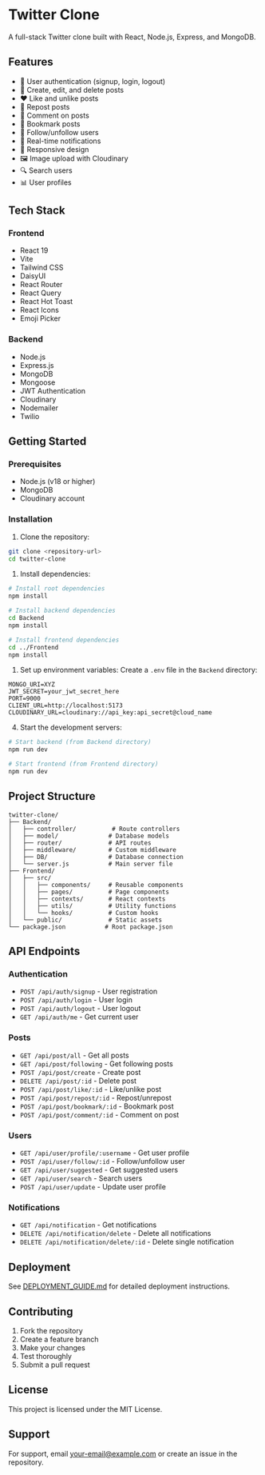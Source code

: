 # Twitter Clone

A full-stack Twitter clone built with React, Node.js, Express, and MongoDB.

## Features

- 🔐 User authentication (signup, login, logout)
- 📝 Create, edit, and delete posts
- ❤️ Like and unlike posts
- 🔄 Repost posts
- 💬 Comment on posts
- 🔖 Bookmark posts
- 👥 Follow/unfollow users
- 🔔 Real-time notifications
- 📱 Responsive design
- 🖼️ Image upload with Cloudinary
- 🔍 Search users
- 📊 User profiles

## Tech Stack

### Frontend

- React 19
- Vite
- Tailwind CSS
- DaisyUI
- React Router
- React Query
- React Hot Toast
- React Icons
- Emoji Picker

### Backend

- Node.js
- Express.js
- MongoDB
- Mongoose
- JWT Authentication
- Cloudinary
- Nodemailer
- Twilio

## Getting Started

### Prerequisites

- Node.js (v18 or higher)
- MongoDB
- Cloudinary account

### Installation

1. Clone the repository:

```bash
git clone <repository-url>
cd twitter-clone
```

1. Install dependencies:

```bash
# Install root dependencies
npm install

# Install backend dependencies
cd Backend
npm install

# Install frontend dependencies
cd ../Frontend
npm install
```

1. Set up environment variables:
   Create a `.env` file in the `Backend` directory:

```env
MONGO_URI=XYZ
JWT_SECRET=your_jwt_secret_here
PORT=9000
CLIENT_URL=http://localhost:5173
CLOUDINARY_URL=cloudinary://api_key:api_secret@cloud_name
```

4. Start the development servers:

```bash
# Start backend (from Backend directory)
npm run dev

# Start frontend (from Frontend directory)
npm run dev
```

## Project Structure

```text
twitter-clone/
├── Backend/
│   ├── controller/          # Route controllers
│   ├── model/              # Database models
│   ├── router/             # API routes
│   ├── middleware/         # Custom middleware
│   ├── DB/                 # Database connection
│   └── server.js           # Main server file
├── Frontend/
│   ├── src/
│   │   ├── components/     # Reusable components
│   │   ├── pages/          # Page components
│   │   ├── contexts/       # React contexts
│   │   ├── utils/          # Utility functions
│   │   └── hooks/          # Custom hooks
│   └── public/             # Static assets
└── package.json           # Root package.json
```

## API Endpoints

### Authentication

- `POST /api/auth/signup` - User registration
- `POST /api/auth/login` - User login
- `POST /api/auth/logout` - User logout
- `GET /api/auth/me` - Get current user

### Posts

- `GET /api/post/all` - Get all posts
- `GET /api/post/following` - Get following posts
- `POST /api/post/create` - Create post
- `DELETE /api/post/:id` - Delete post
- `POST /api/post/like/:id` - Like/unlike post
- `POST /api/post/repost/:id` - Repost/unrepost
- `POST /api/post/bookmark/:id` - Bookmark post
- `POST /api/post/comment/:id` - Comment on post

### Users

- `GET /api/user/profile/:username` - Get user profile
- `POST /api/user/follow/:id` - Follow/unfollow user
- `GET /api/user/suggested` - Get suggested users
- `GET /api/user/search` - Search users
- `POST /api/user/update` - Update user profile

### Notifications

- `GET /api/notification` - Get notifications
- `DELETE /api/notification/delete` - Delete all notifications
- `DELETE /api/notification/delete/:id` - Delete single notification

## Deployment

See [DEPLOYMENT_GUIDE.md](./DEPLOYMENT_GUIDE.md) for detailed deployment instructions.

## Contributing

1. Fork the repository
2. Create a feature branch
3. Make your changes
4. Test thoroughly
5. Submit a pull request

## License

This project is licensed under the MIT License.

## Support

For support, email [your-email@example.com](mailto:your-email@example.com) or create an issue in the repository.
